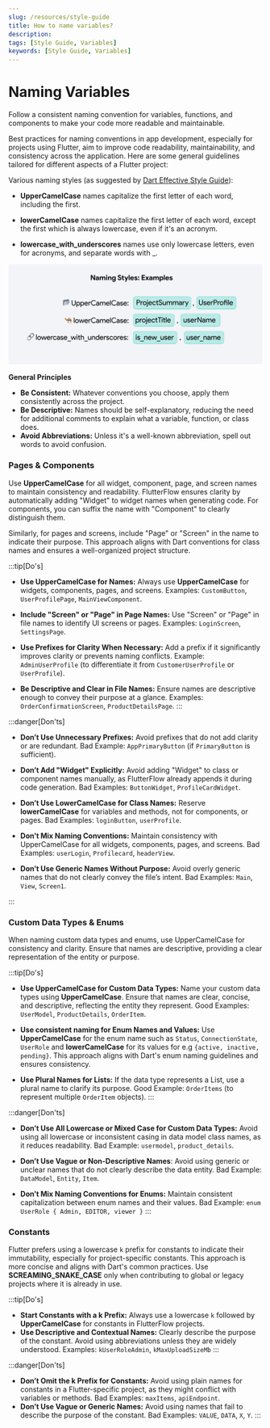 ```yaml
---
slug: /resources/style-guide
title: How to name variables? 
description: 
tags: [Style Guide, Variables]
keywords: [Style Guide, Variables]
---
```


# Naming Variables

Follow a consistent naming convention for variables, functions, and components to make your code more readable and maintainable.

Best practices for naming conventions in app development, especially for projects using Flutter, aim to improve code readability, maintainability, and consistency across the application. Here are some general guidelines tailored for different aspects of a Flutter project:

Various naming styles (as suggested by [Dart Effective Style Guide](https://dart.dev/effective-dart/style#identifiers)):

- **UpperCamelCase** names capitalize the first letter of each word, including the first.

- **lowerCamelCase** names capitalize the first letter of each word, except the first which is always lowercase, even if it's an acronym.

- **lowercase_with_underscores** names use only lowercase letters, even for acronyms, and separate words with _.

![various-naming-styles.png](imgs/various-naming-styles.png)

**General Principles**
- **Be Consistent:** Whatever conventions you choose, apply them consistently across the project.
- **Be Descriptive:** Names should be self-explanatory, reducing the need for additional comments to explain what a variable, function, or class does.
- **Avoid Abbreviations:** Unless it's a well-known abbreviation, spell out words to avoid confusion.



### Pages & Components
Use **UpperCamelCase** for all widget, component, page, and screen names to maintain consistency and readability. FlutterFlow ensures clarity by automatically adding "Widget" to widget names when generating code. For components, you can suffix the name with "Component" to clearly distinguish them. 

Similarly, for pages and screens, include "Page" or "Screen" in the name to indicate their purpose. This approach aligns with Dart conventions for class names and ensures a well-organized project structure.

:::tip[Do's]
- **Use UpperCamelCase for Names:** Always use **UpperCamelCase** for widgets, components, pages, and screens. Examples: `CustomButton`, `UserProfilePage`, `MainViewComponent`.

- **Include "Screen" or "Page" in Page Names:** Use "Screen" or "Page" in file names to identify UI screens or pages. Examples: `LoginScreen`, `SettingsPage`.

- **Use Prefixes for Clarity When Necessary:** Add a prefix if it significantly improves clarity or prevents naming conflicts. Example: `AdminUserProfile` (to differentiate it from `CustomerUserProfile` or `UserProfile`).

- **Be Descriptive and Clear in File Names:** Ensure names are descriptive enough to convey their purpose at a glance. Examples: `OrderConfirmationScreen`, `ProductDetailsPage`.
:::

:::danger[Don'ts]
- **Don’t Use Unnecessary Prefixes:** Avoid prefixes that do not add clarity or are redundant. Bad Example: `AppPrimaryButton` (if `PrimaryButton` is sufficient).

- **Don’t Add "Widget" Explicitly:** Avoid adding "Widget" to class or component names manually, as FlutterFlow already appends it during code generation. Bad Examples: `ButtonWidget`, `ProfileCardWidget`.

- **Don’t Use LowerCamelCase for Class Names:** Reserve **lowerCamelCase** for variables and methods, not for components, or pages. Bad Examples: `loginButton`, `userProfile`.

- **Don’t Mix Naming Conventions:** Maintain consistency with UpperCamelCase for all widgets, components, pages, and screens. Bad Examples: `userLogin`, `Profilecard`, `headerView`.

- **Don’t Use Generic Names Without Purpose:** Avoid overly generic names that do not clearly convey the file’s intent. Bad Examples: `Main`, `View`, `Screen1`.

:::

### Custom Data Types & Enums

When naming custom data types and enums, use UpperCamelCase for consistency and clarity. Ensure that names are descriptive, providing a clear representation of the entity or purpose.

:::tip[Do's]

- **Use UpperCamelCase for Custom Data Types:** Name your custom data types using **UpperCamelCase**. Ensure that names are clear, concise, and descriptive, reflecting the entity they represent. Good Examples: `UserModel`, `ProductDetails`, `OrderItem`.

- **Use consistent naming for Enum Names and Values:** Use **UpperCamelCase** for the enum name such as `Status`, `ConnectionState`, `UserRole` and **lowerCamelCase** for its values for e.g `{active, inactive, pending}`. This approach aligns with Dart's enum naming guidelines and ensures consistency.

- **Use Plural Names for Lists:** If the data type represents a List, use a plural name to clarify its purpose. Good Example: `OrderItems` (to represent multiple `OrderItem` objects).
:::

:::danger[Don'ts]

- **Don’t Use All Lowercase or Mixed Case for Custom Data Types:** Avoid using all lowercase or inconsistent casing in data model class names, as it reduces readability. Bad Example: `usermodel`, `product_details`.

- **Don’t Use Vague or Non-Descriptive Names**: Avoid using generic or unclear names that do not clearly describe the data entity. Bad Example: `DataModel`, `Entity`, `Item`.

- **Don’t Mix Naming Conventions for Enums:** Maintain consistent capitalization between enum names and their values. Bad Example: `enum UserRole { Admin, EDITOR, viewer }`
:::

### Constants

Flutter prefers using a lowercase `k` prefix for constants to indicate their immutability, especially for project-specific constants. This approach is more concise and aligns with Dart's common practices. Use **SCREAMING_SNAKE_CASE** only when contributing to global or legacy projects where it is already in use.

:::tip[Do's]
- **Start Constants with a k Prefix:** Always use a lowercase `k` followed by **UpperCamelCase** for constants in FlutterFlow projects.
- **Use Descriptive and Contextual Names:** Clearly describe the purpose of the constant. Avoid using abbreviations unless they are widely understood. Examples: `kUserRoleAdmin`, `kMaxUploadSizeMb`
:::

:::danger[Don'ts]
- **Don’t Omit the k Prefix for Constants:** Avoid using plain names for constants in a Flutter-specific project, as they might conflict with variables or methods. Bad Examples: `maxItems`, `apiEndpoint`.
- **Don’t Use Vague or Generic Names:** Avoid using names that fail to describe the purpose of the constant. Bad Examples: `VALUE`, `DATA`, `X`, `Y`.
:::
